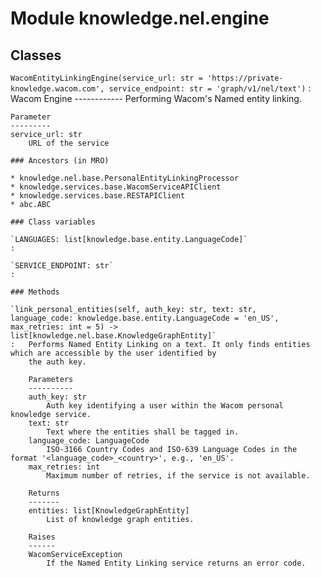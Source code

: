 Module knowledge.nel.engine
===========================

Classes
-------

`WacomEntityLinkingEngine(service_url: str = 'https://private-knowledge.wacom.com', service_endpoint: str = 'graph/v1/nel/text')`
:   Wacom Engine
    ------------
    Performing Wacom's Named entity linking.
    
    Parameter
    ---------
    service_url: str
        URL of the service

    ### Ancestors (in MRO)

    * knowledge.nel.base.PersonalEntityLinkingProcessor
    * knowledge.services.base.WacomServiceAPIClient
    * knowledge.services.base.RESTAPIClient
    * abc.ABC

    ### Class variables

    `LANGUAGES: list[knowledge.base.entity.LanguageCode]`
    :

    `SERVICE_ENDPOINT: str`
    :

    ### Methods

    `link_personal_entities(self, auth_key: str, text: str, language_code: knowledge.base.entity.LanguageCode = 'en_US', max_retries: int = 5) ‑> list[knowledge.nel.base.KnowledgeGraphEntity]`
    :   Performs Named Entity Linking on a text. It only finds entities which are accessible by the user identified by
        the auth key.
        
        Parameters
        ----------
        auth_key: str
            Auth key identifying a user within the Wacom personal knowledge service.
        text: str
            Text where the entities shall be tagged in.
        language_code: LanguageCode
            ISO-3166 Country Codes and ISO-639 Language Codes in the format '<language_code>_<country>', e.g., 'en_US'.
        max_retries: int
            Maximum number of retries, if the service is not available.
        
        Returns
        -------
        entities: list[KnowledgeGraphEntity]
            List of knowledge graph entities.
        
        Raises
        ------
        WacomServiceException
            If the Named Entity Linking service returns an error code.